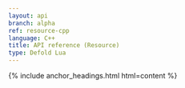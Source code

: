```yaml
---
layout: api
branch: alpha
ref: resource-cpp
language: C++
title: API reference (Resource)
type: Defold Lua
---
```

{% include anchor_headings.html html=content %}